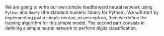 
We are going to write our own simple feedforward neural network using `Python` and `NumPy` (the standard numeric library for Python). We will start by implementing just a simple neuron, or perceptron, then we define the training algorithm for this simple model.
The second part consists in defining a simple neural network to perform digits classification.

